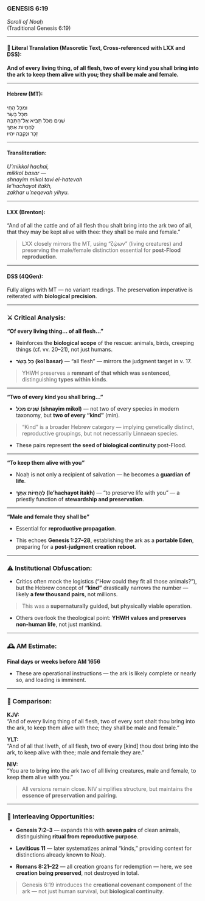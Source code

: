 ### **GENESIS 6:19**

_Scroll of Noaḥ_  
(Traditional Genesis 6:19)

---

#### 📜 Literal Translation (Masoretic Text, Cross-referenced with LXX and DSS):

**And of every living thing, of all flesh, two of every kind you shall bring into the ark to keep them alive with you; they shall be male and female.**

---

#### Hebrew (MT):

וּמִכָּל הַחַי  
מִכָּל בָּשָׂר  
שְׁנַיִם מִכֹּל תָּבִיא אֶל־הַתֵּבָה  
לְהַחֲיוֹת אִתָּךְ  
זָכָר וּנְקֵבָה יִהְיוּ

---

#### Transliteration:

_U’mikkol hachai,  
mikkol basar —  
shnayim mikol tavi el-hatevah  
le’hachayot itakh,  
zakhar u’neqevah yihyu._

---

#### LXX (Brenton):

“And of all the cattle and of all flesh thou shalt bring into the ark two of all, that they may be kept alive with thee: they shall be male and female.”

> LXX closely mirrors the MT, using “ζῴων” (living creatures) and preserving the male/female distinction essential for **post-Flood reproduction**.

---

#### DSS (4QGen):

Fully aligns with MT — no variant readings. The preservation imperative is reiterated with **biological precision**.

---

### ⚔️ Critical Analysis:

**“Of every living thing… of all flesh…”**

- Reinforces the **biological scope** of the rescue: animals, birds, creeping things (cf. vv. 20–21), not just humans.
    
- **כָּל בָּשָׂר (kol basar)** — “all flesh” — mirrors the judgment target in v. 17.
    

> YHWH preserves a **remnant of that which was sentenced**, distinguishing **types within kinds**.

---

**“Two of every kind you shall bring…”**

- **שְׁנַיִם מִכֹּל (shnayim mikol)** — not two of every species in modern taxonomy, but **two of every “kind”** (min).
    

> “Kind” is a broader Hebrew category — implying genetically distinct, reproductive groupings, but not necessarily Linnaean species.

- These pairs represent **the seed of biological continuity** post-Flood.
    

---

**“To keep them alive with you”**

- Noaḥ is not only a recipient of salvation — he becomes a **guardian of life**.
    
- **לְהַחֲיוֹת אִתָּךְ (le’hachayot itakh)** — “to preserve life with you” — a priestly function of **stewardship and preservation**.
    

---

**“Male and female they shall be”**

- Essential for **reproductive propagation**.
    
- This echoes **Genesis 1:27–28**, establishing the ark as a **portable Eden**, preparing for a **post-judgment creation reboot**.
    

---

### ⚠️ Institutional Obfuscation:

- Critics often mock the logistics (“How could they fit all those animals?”), but the Hebrew concept of **“kind”** drastically narrows the number — likely **a few thousand pairs**, not millions.
    

> This was a **supernaturally guided, but physically viable operation**.

- Others overlook the theological point: **YHWH values and preserves non-human life**, not just mankind.
    

---

### 🕰️ AM Estimate:

**Final days or weeks before AM 1656**

- These are operational instructions — the ark is likely complete or nearly so, and loading is imminent.
    

---

### 📖 Comparison:

**KJV:**  
“And of every living thing of all flesh, two of every sort shalt thou bring into the ark, to keep them alive with thee; they shall be male and female.”

**YLT:**  
“And of all that liveth, of all flesh, two of every [kind] thou dost bring into the ark, to keep alive with thee; male and female they are.”

**NIV:**  
“You are to bring into the ark two of all living creatures, male and female, to keep them alive with you.”

> All versions remain close. NIV simplifies structure, but maintains the **essence of preservation and pairing**.

---

### 🔗 Interleaving Opportunities:

- **Genesis 7:2–3** — expands this with **seven pairs** of clean animals, distinguishing **ritual from reproductive purpose**.
    
- **Leviticus 11** — later systematizes animal “kinds,” providing context for distinctions already known to Noaḥ.
    
- **Romans 8:21–22** — all creation groans for redemption — here, we see **creation being preserved**, not destroyed in total.
    

> Genesis 6:19 introduces the **creational covenant component** of the ark — not just human survival, but **biological continuity**.